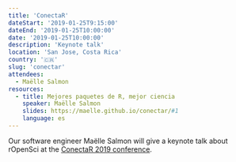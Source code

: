 ```yaml
---
title: 'ConectaR'
dateStart: '2019-01-25T9:15:00'
dateEnd: '2019-01-25T10:00:00'
date: '2019-01-25T10:00:00'
description: 'Keynote talk'
location: 'San Jose, Costa Rica'
country: '🇨🇷'
slug: 'conectar'
attendees:
  - Maëlle Salmon
resources:
  - title: Mejores paquetes de R, mejor ciencia
    speaker: Maëlle Salmon
    slides: https://maelle.github.io/conectar/#1
    language: es
---
```


Our software engineer Maëlle Salmon will give a keynote talk about rOpenSci at the [ConectaR 2019 conference](https://www.conectar2019.org/).
